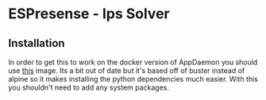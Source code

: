 # ESPresense - Ips Solver
## Installation

In order to get this to work on the docker version of AppDaemon you 
should use [this](https://hub.docker.com/r/dtterastar/appdaemon) 
image. Its a bit out of date but it's based off of buster instead of
alpine so it makes installing the python dependencies much easier. 
With this you shouldn't need to add any system packages.